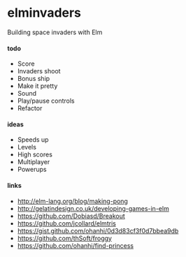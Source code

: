 # elminvaders
Building space invaders with Elm

#### todo

- Score
- Invaders shoot
- Bonus ship
- Make it pretty
- Sound
- Play/pause controls
- Refactor

#### ideas

- Speeds up
- Levels
- High scores
- Multiplayer
- Powerups

#### links

- http://elm-lang.org/blog/making-pong
- http://gelatindesign.co.uk/developing-games-in-elm
- https://github.com/Dobiasd/Breakout
- https://github.com/jcollard/elmtris
- https://gist.github.com/ohanhi/0d3d83cf3f0d7bbea9db
- https://github.com/thSoft/froggy
- https://github.com/ohanhi/find-princess
